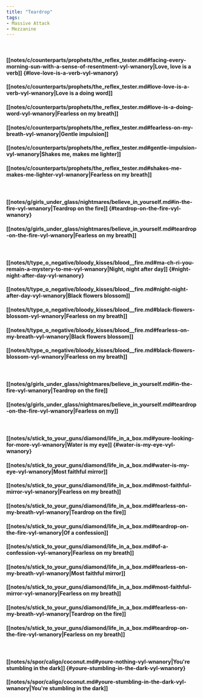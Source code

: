```yaml
---
title: "Teardrop"
tags:
- Massive Attack
- Mezzanine
---
```

&nbsp;
#### [[notes/c/counterparts/prophets/the_reflex_tester.md#facing-every-morning-sun-with-a-sense-of-resentment-vyl-wnanory|Love, love is a verb]] {#love-love-is-a-verb-vyl-wnanory}
#### [[notes/c/counterparts/prophets/the_reflex_tester.md#love-love-is-a-verb-vyl-wnanory|Love is a doing word]]
#### [[notes/c/counterparts/prophets/the_reflex_tester.md#love-is-a-doing-word-vyl-wnanory|Fearless on my breath]]
#### [[notes/c/counterparts/prophets/the_reflex_tester.md#fearless-on-my-breath-vyl-wnanory|Gentle impulsion]]
#### [[notes/c/counterparts/prophets/the_reflex_tester.md#gentle-impulsion-vyl-wnanory|Shakes me, makes me lighter]]
#### [[notes/c/counterparts/prophets/the_reflex_tester.md#shakes-me-makes-me-lighter-vyl-wnanory|Fearless on my breath]]
&nbsp;
#### [[notes/g/girls_under_glass/nightmares/believe_in_yourself.md#in-the-fire-vyl-wnanory|Teardrop on the fire]] {#teardrop-on-the-fire-vyl-wnanory}
#### [[notes/g/girls_under_glass/nightmares/believe_in_yourself.md#teardrop-on-the-fire-vyl-wnanory|Fearless on my breath]]
&nbsp;
#### [[notes/t/type_o_negative/bloody_kisses/blood__fire.md#ma-ch-ri-you-remain-a-mystery-to-me-vyl-wnanory|Night, night after day]] {#night-night-after-day-vyl-wnanory}
#### [[notes/t/type_o_negative/bloody_kisses/blood__fire.md#night-night-after-day-vyl-wnanory|Black flowers blossom]]
#### [[notes/t/type_o_negative/bloody_kisses/blood__fire.md#black-flowers-blossom-vyl-wnanory|Fearless on my breath]]
#### [[notes/t/type_o_negative/bloody_kisses/blood__fire.md#fearless-on-my-breath-vyl-wnanory|Black flowers blossom]]
#### [[notes/t/type_o_negative/bloody_kisses/blood__fire.md#black-flowers-blossom-vyl-wnanory|Fearless on my breath]]
&nbsp;
#### [[notes/g/girls_under_glass/nightmares/believe_in_yourself.md#in-the-fire-vyl-wnanory|Teardrop on the fire]]
#### [[notes/g/girls_under_glass/nightmares/believe_in_yourself.md#teardrop-on-the-fire-vyl-wnanory|Fearless on my]]
&nbsp;
#### [[notes/s/stick_to_your_guns/diamond/life_in_a_box.md#youre-looking-for-more-vyl-wnanory|Water is my eye]] {#water-is-my-eye-vyl-wnanory}
#### [[notes/s/stick_to_your_guns/diamond/life_in_a_box.md#water-is-my-eye-vyl-wnanory|Most faithful mirror]]
#### [[notes/s/stick_to_your_guns/diamond/life_in_a_box.md#most-faithful-mirror-vyl-wnanory|Fearless on my breath]]
#### [[notes/s/stick_to_your_guns/diamond/life_in_a_box.md#fearless-on-my-breath-vyl-wnanory|Teardrop on the fire]]
#### [[notes/s/stick_to_your_guns/diamond/life_in_a_box.md#teardrop-on-the-fire-vyl-wnanory|Of a confession]]
#### [[notes/s/stick_to_your_guns/diamond/life_in_a_box.md#of-a-confession-vyl-wnanory|Fearless on my breath]]
#### [[notes/s/stick_to_your_guns/diamond/life_in_a_box.md#fearless-on-my-breath-vyl-wnanory|Most faithful mirror]]
#### [[notes/s/stick_to_your_guns/diamond/life_in_a_box.md#most-faithful-mirror-vyl-wnanory|Fearless on my breath]]
#### [[notes/s/stick_to_your_guns/diamond/life_in_a_box.md#fearless-on-my-breath-vyl-wnanory|Teardrop on the fire]]
#### [[notes/s/stick_to_your_guns/diamond/life_in_a_box.md#teardrop-on-the-fire-vyl-wnanory|Fearless on my breath]]
&nbsp;
#### [[notes/s/spor/caligo/coconut.md#youre-nothing-vyl-wnanory|You're stumbling in the dark]] {#youre-stumbling-in-the-dark-vyl-wnanory}
#### [[notes/s/spor/caligo/coconut.md#youre-stumbling-in-the-dark-vyl-wnanory|You're stumbling in the dark]]
